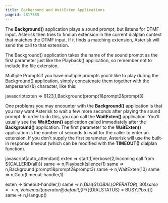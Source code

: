 ```yaml
---
title: Background and WaitExten Applications
pageid: 4817385
---
```


The **Background()** application plays a sound prompt, but listens for DTMF input. Asterisk then tries to find an extension in the current dialplan context that matches the DTMF input. If it finds a matching extension, Asterisk will send the call to that extension.


The Background() application takes the name of the sound prompt as the first parameter just like the Playback() application, so remember not to include the file extension.


Multiple PromptsIf you have multiple prompts you'd like to play during the Background() application, simply concatenate them together with the ampersand (&) character, like this:


javascriptexten => 6123,1,Background(prompt1&prompt2&prompt3)

One problems you may encounter with the **Background()** application is that you may want Asterisk to wait a few more seconds after playing the sound prompt. In order to do this, you can call the **WaitExten()** application. You'll usually see the **WaitExten()** application called immediately after the **Background()** application. The first parameter to the **WaitExten()** application is the number of seconds to wait for the caller to enter an extension. If you don't supply the first parameter, Asterisk will use the built-in response timeout (which can be modified with the **TIMEOUT()** dialplan function).


javascript[auto\_attendant]
exten => start,1,Verbose(2,Incoming call from ${CALLERID(all)})
 same => n,Playback(silence/1)
 same => n,Background(prompt1&prompt2&prompt3)
 same => n,WaitExten(10)
 same => n,Goto(timeout-handler,1)

exten => timeout-handler,1)
 same => n,Dial(${GLOBAL(OPERATOR)},30)
 same => n,Voicemail(operator@default,${IF($[${DIALSTATUS} = BUSY]?b:u)})
 same => n,Hangup()